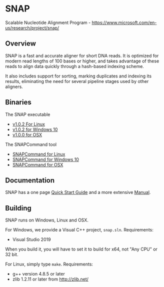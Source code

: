 # SNAP

Scalable Nucleotide Alignment Program - <https://www.microsoft.com/en-us/research/project/snap/>

## Overview

SNAP is a fast and accurate aligner for short DNA reads. It is optimized for
modern read lengths of 100 bases or higher, and takes advantage of these reads
to align data quickly through a hash-based indexing scheme.

It also includes support for sorting, marking duplicates and indexing its results, eliminating the 
need for several pipeline stages used by other aligners.

## Binaries

The SNAP executable
- [v1.0.2 For Linux](https://1drv.ms/u/s!AhuEg_0yZD86hcpYCkpLlDktZnVaow?e=YX60aF)
- [v1.0.2 for Windows 10](https://1drv.ms/u/s!AhuEg_0yZD86hcpZQUgOEMrmA5qaLA?e=6FYxAv)
- [v1.0.0 for OSX](https://1drv.ms/u/s!AhuEg_0yZD86hcphrIjwoeTjdSvgoA?e=coSU85)

The SNAPCommand tool
- [SNAPCommand for Linux](https://1drv.ms/u/s!AhuEg_0yZD86hcpdvv0ZBdB1BqF57g?e=IHVbq2>)
- [SNAPCommand for Windows 10](https://1drv.ms/u/s!AhuEg_0yZD86hcpaSLKPRGJ6dcvVgA?e=vXH8y6)
- [SNAPCommand for OSX](https://1drv.ms/u/s!AhuEg_0yZD86hcpgy-ONBaw0DjFpTQ?e=cMc6eE)


## Documentation

SNAP has a one page [Quick Start Guide](https://1drv.ms/b/s!AhuEg_0yZD86hcpcvhSwRyDwk1Ru0Q?e=uAMJXV) and a more extensive [Manual](https://1drv.ms/b/s!AhuEg_0yZD86hcpblUt-muHKYsG8fA?e=R8ogug).

## Building

SNAP runs on Windows, Linux and OSX.

For Windows, we provide a Visual C++ project, `snap.sln`. Requirements:
- Visual Studio 2019

When you build it, you will have to set it to build for x64, not "Any CPU" or 32 bit.

For Linux, simply type `make`. Requirements:
- g++ version 4.8.5 or later
- zlib 1.2.11 or later from http://zlib.net/


